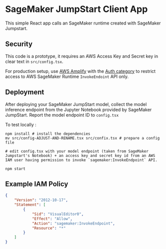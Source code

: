 # SageMaker JumpStart Client App   

This simple React app calls an SageMaker runtime created with SageMaker Jumpstart.

## Security

This code is a prototype, it requires an AWS Access Key and Secret key in clear text in `src/config.tsx`.

For production setup, use [AWS Amplify](https://docs.amplify.aws/start/q/integration/react) with the [Auth category](https://docs.amplify.aws/lib/auth/getting-started/q/platform/js) to restrict access to AWS SageMaker Runtime `InvokeEndoint` API only.

## Deployment 

After deploying your SageMaker JumpStart model, collect the model inference endpoint from the Jupyter Notebook provided by SageMaker JumpStart.  Report the model endpoint ID to `config.tsx`

To test locally : 

```
npm install # install the dependencies
mv src/config-ADJUST-AND-RENAME.tsx src/confix.tsx # prepare a config file

# edit config.tsx with your model endpoint (taken from SageMaker Jumpstart's Notebook) + an access key and secret key id from an AWS IAM user having permission to invoke `sagemaker:InvokeEndpoint` API.

npm start 
```

## Example IAM Policy 

```json
{
    "Version": "2012-10-17",
    "Statement": [
        {
            "Sid": "VisualEditor0",
            "Effect": "Allow",
            "Action": "sagemaker:InvokeEndpoint",
            "Resource": "*"
        }
    ]
}
```
